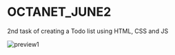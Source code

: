 # OCTANET_JUNE2
2nd task of creating a Todo list using HTML,  CSS and JS

![preview1](https://github.com/Shankar-hacker/OCTANET_JUNE2/assets/153806752/89dd65b3-6e91-4d8a-88ac-6f90c1c2a5ce)
